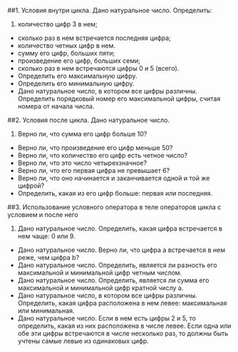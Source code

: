 ##1. Условия внутри цикла. Дано натуральное число. Определить:

1. количество цифр 3 в нем;
* сколько раз в нем встречается последняя цифра;
* количество четных цифр в нем.
* сумму его цифр, больших пяти;	
* произведение его цифр, больших семи;	
* сколько раз в нем встречаются цифры 0 и 5 (всего).	
* Определить его максимальную цифру.
* Определить его минимальную цифру.
* Дано натуральное число, в котором все цифры различны. Определить порядковый номер его максимальной цифры, считая номера от начала числа.


##2. Условия после цикла. Дано натуральное число.
1. Верно ли, что сумма его цифр больше 10?
* Верно ли, что произведение его цифр меньше 50?
* Верно ли, что количество его цифр есть четное число?
* Верно ли, что это число четырехзначное?
* Верно ли, что его первая цифра не превышает 6?
* Верно ли, что оно начинается и заканчивается одной и той же цифрой? 
* Определить, какая из его цифр больше: первая или последняя.

##3. Использование условного оператора в теле операторов цикла с условием и после него

1. Дано натуральное число. Определить, какая цифра встречается в нем чаще: 0 или 9.
* Дано натуральное число. Верно ли, что цифра a встречается в нем реже, чем цифра b?
* Дано натуральное число. Определить, является ли разность его максимальной и минимальной цифр четным числом.
* Дано натуральное число. Определить, является ли сумма его максимальной и минимальной цифр кратной числу a.
* Дано натуральное число, в котором все цифры различны. Определить, какая цифра расположена в нем левее: максимальная или минимальная.
* Дано натуральное число. Если в нем есть цифры 2 и 5, то определить, какая из них расположена в числе левее. Если одна или обе эти цифры встречаются в	числе несколько раз, то должны быть учтены самые левые из одинаковых цифр.

